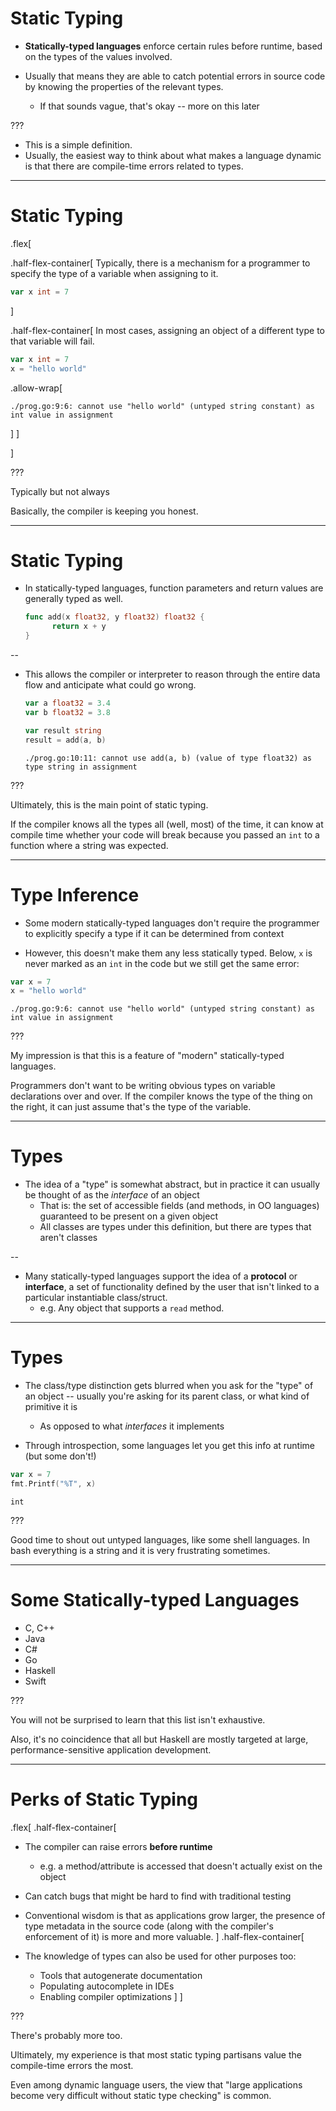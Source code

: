 # Static Typing

- **Statically-typed languages** enforce certain rules before runtime, based on the types of the values involved.

- Usually that means they are able to catch potential errors in source code by knowing the properties of the relevant types.

  - If that sounds vague, that's okay -- more on this later

???

- This is a simple definition.
- Usually, the easiest way to think about what makes a language dynamic is that there are compile-time errors related to types.

---

# Static Typing
.flex[

.half-flex-container[
Typically, there is a mechanism for a programmer to specify the type of a variable when assigning to it.
```go
var x int = 7
```
]

.half-flex-container[
In most cases, assigning an object of a different type to that variable will fail.
```go
var x int = 7
x = "hello world"
```
.allow-wrap[
```text
./prog.go:9:6: cannot use "hello world" (untyped string constant) as int value in assignment
```
]
]

]

???

Typically but not always

Basically, the compiler is keeping you honest.


---

# Static Typing

- In statically-typed languages, function parameters and return values are generally typed as well.
    ```go
    func add(x float32, y float32) float32 {
          return x + y
    }
    ```

--

- This allows the compiler or interpreter to reason through the entire data flow and anticipate what could go wrong.

    ```go
    var a float32 = 3.4
    var b float32 = 3.8

    var result string
    result = add(a, b)
    ```
    ```text
    ./prog.go:10:11: cannot use add(a, b) (value of type float32) as type string in assignment
    ```

???

Ultimately, this is the main point of static typing.

If the compiler knows all the types all (well, most) of the time, it can know at compile time whether your code will break because you passed an `int` to a function where a string was expected.

---

# Type Inference

- Some modern statically-typed languages don't require the programmer to explicitly specify a type if it can be determined from context

- However, this doesn't make them any less statically typed. Below, `x` is never marked as an `int` in the code but we still get the same error:
```go
var x = 7
x = "hello world"
```
```text
./prog.go:9:6: cannot use "hello world" (untyped string constant) as int value in assignment
```

???

My impression is that this is a feature of "modern" statically-typed languages.

Programmers don't want to be writing obvious types on variable declarations over and over.
If the compiler knows the type of the thing on the right, it can just assume that's the type of the variable.

---

# Types

- The idea of a "type" is somewhat abstract, but in practice it can usually be thought of as the *interface* of an object
  - That is: the set of accessible fields (and methods, in OO languages) guaranteed to be present on a given object
  - All classes are types under this definition, but there are types that aren't classes

--

- Many statically-typed languages support the idea of a **protocol** or **interface**, a set of functionality defined by the user that isn't linked to a particular instantiable class/struct.
  - e.g. Any object that supports a `read` method.


---

# Types

- The class/type distinction gets blurred when you ask for the "type" of an object -- usually you're asking for its parent class, or what kind of primitive it is

  - As opposed to what *interfaces* it implements

- Through introspection, some languages let you get this info at runtime (but some don't!)
```go
var x = 7
fmt.Printf("%T", x)
```
```
int
```

???

Good time to shout out untyped languages, like some shell languages. In bash everything is a string and it is very frustrating sometimes.

---

# Some Statically-typed Languages

- C, C++
- Java
- C#
- Go
- Haskell
- Swift

???

You will not be surprised to learn that this list isn't exhaustive.

Also, it's no coincidence that all but Haskell are mostly targeted at large, performance-sensitive application development.

---

# Perks of Static Typing

.flex[
.half-flex-container[
- The compiler can raise errors **before runtime**

  - e.g. a method/attribute is accessed that doesn't actually exist on the object

- Can catch bugs that might be hard to find with traditional testing

- Conventional wisdom is that as applications grow larger, the presence of type metadata in the source code (along with the compiler's enforcement of it) is more and more valuable.
]
.half-flex-container[

- The knowledge of types can also be used for other purposes too:
  - Tools that autogenerate documentation
  - Populating autocomplete in IDEs
  - Enabling compiler optimizations
]
]

???

There's probably more too.

Ultimately, my experience is that most static typing partisans value the compile-time errors the most.

Even among dynamic language users, the view that "large applications become very difficult without static type checking" is common.
